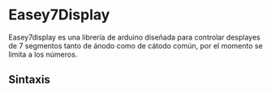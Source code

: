# Easey7Display
Easey7display es una librería de arduino diseñada para controlar desplayes de 7 segmentos tanto de ánodo como de cátodo común, por el momento se limita a los números.
## Sintaxis
